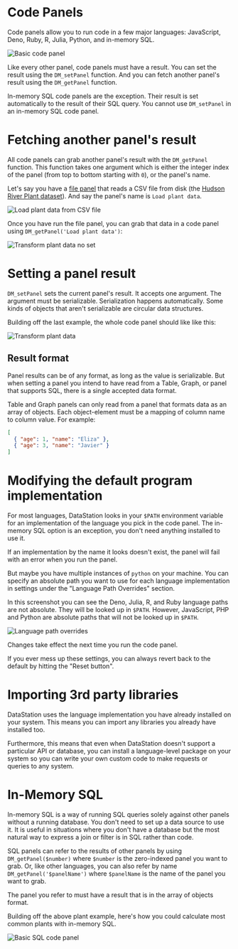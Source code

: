 # Code Panels

Code panels allow you to run code in a few major languages:
JavaScript, Deno, Ruby, R, Julia, Python, and in-memory SQL.

![Basic code panel](/tutorials/transform-plant-data.png)

Like every other panel, code panels must have a result. You can set
the result using the `DM_setPanel` function. And you can fetch another
panel's result using the `DM_getPanel` function.

In-memory SQL code panels are the exception. Their result is
set automatically to the result of their SQL query. You cannot use
`DM_setPanel` in an in-memory SQL code panel.

# Fetching another panel's result

All code panels can grab another panel's result with the `DM_getPanel`
function. This function takes one argument which is either the integer
index of the panel (from top to bottom starting with `0`), or the
panel's name.

Let's say you have a [file panel](./File_Panels.md) that reads a CSV
file from disk (the [Hudson River Plant
dataset](https://catalog.data.gov/dataset/hudson-river-park-flora-plantings-beginning-1997)). And
say the panel's name is `Load plant data`.

![Load plant data from CSV file](/tutorials/file-plant-data.png)

Once you have run the file panel, you can grab that data in a code
panel using `DM_getPanel('Load plant data')`:

![Transform plant data no set](/tutorials/transform-plant-data-no-set.png)

# Setting a panel result

`DM_setPanel` sets the current panel's result. It accepts one argument. The argument must be serializable. Serialization happens automatically. Some kinds of objects that aren't serializable are circular data structures.

Building off the last example, the whole code panel should like like this:

![Transform plant data](/tutorials/transform-plant-data.png)

## Result format

Panel results can be of any format, as long as the value is
serializable. But when setting a panel you intend to have read from a
Table, Graph, or panel that supports SQL, there is a single accepted data format.

Table and Graph panels can only read from a panel that formats data as
an array of objects. Each object-element must be a mapping of column
name to column value. For example:

```json
[
  { "age": 1, "name": "Eliza" },
  { "age": 3, "name": "Javier" }
]
```

# Modifying the default program implementation

For most languages, DataStation looks in your `$PATH` environment
variable for an implementation of the language you pick in the code
panel. The in-memory SQL option is an exception, you don't need
anything installed to use it.

If an implementation by the name it looks doesn't exist, the panel
will fail with an error when you run the panel.

But maybe you have multiple instances of `python` on your machine. You
can specify an absolute path you want to use for each language
implementation in settings under the "Language Path Overrides" section.

In this screenshot you can see the Deno, Julia, R, and Ruby language
paths are not absolute. They will be looked up in `$PATH`. However,
JavaScript, PHP and Python are absolute paths that will not be looked
up in `$PATH`.

![Language path overrides](/tutorials/language-path-overrides.png)

Changes take effect the next time you run the code panel.

If you ever mess up these settings, you can always revert back to the
default by hitting the "Reset button".

# Importing 3rd party libraries

DataStation uses the language implementation you have already
installed on your system. This means you can import any libraries you
already have installed too.

Furthermore, this means that even when DataStation doesn't support a
particular API or database, you can install a language-level package
on your system so you can write your own custom code to make requests
or queries to any system.

# In-Memory SQL

In-memory SQL is a way of running SQL queries solely against other
panels without a running database. You don't need to set up a data
source to use it. It is useful in situations where you don't have a
database but the most natural way to express a join or filter is in
SQL rather than code.

SQL panels can refer to the results of other panels by using
`DM_getPanel($number)` where `$number` is the zero-indexed panel you
want to grab. Or, like other languages, you can also refer by name
`DM_getPanel('$panelName')` where `$panelName` is the name of the
panel you want to grab.

The panel you refer to must have a result that is in the array of
objects format.

Building off the above plant example, here's how you could calculate
most common plants with in-memory SQL.

![Basic SQL code panel](/tutorials/basic-sql-code.png)
